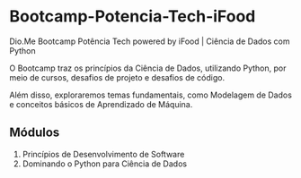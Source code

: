 # Bootcamp-Potencia-Tech-iFood

Dio.Me Bootcamp Potência Tech powered by iFood | Ciência de Dados com Python

<p>O Bootcamp traz os princípios da Ciência de Dados, utilizando Python, por meio de cursos, desafios de projeto e desafios de código. </p>
<p>Além disso, exploraremos temas fundamentais, como Modelagem de Dados e conceitos básicos de Aprendizado de Máquina. </p>

## Módulos

<ol>
    <li> Princípios de Desenvolvimento de Software </li>
    <li> Dominando o Python para Ciência de Dados </li>
</ol>